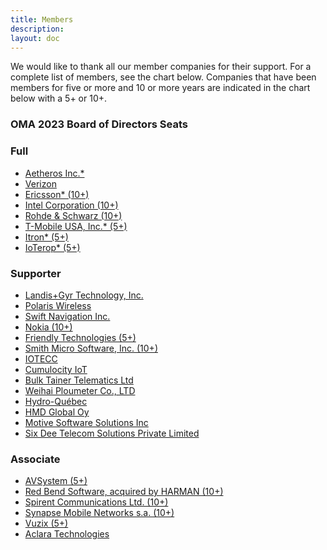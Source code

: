 ```yaml
---
title: Members
description:
layout: doc
---
```



We would like to thank all our member companies for their support. For a complete list of members, see the chart below. Companies that have been members for five or more and 10 or more years are indicated in the chart below with a 5+ or 10+.

### OMA 2023 Board of Directors Seats

### Full

- <a href="http://www.aetheros.com" target="_blank">Aetheros Inc.*</a>
- <a href="http://www.verizonwireless.com" target="_blank">Verizon</a>
- <a href="http://www.ericsson.com/se/" target="_blank">Ericsson* (10+)</a>
- <a href="http://www.intel.com/content/www/us/en/homepage.html" target="_blank">Intel Corporation (10+)</a>
- <a href="http://www.rohde-schwarz.com/" target="_blank">Rohde & Schwarz (10+)</a>
- <a href="http://www.t-mobile.com/" target="_blank">T-Mobile USA, Inc.* (5+)</a>
- <a href="https://www.itron.com/" target="_blank">Itron* (5+)</a>
- <a href="http://www.ioterop.com/" target="_blank">IoTerop* (5+)</a>

### Supporter

- <a href="http://www.landisgyr.com" target="_blank">Landis+Gyr Technology, Inc.</a>
- <a href="http://www.polariswireless.com" target="_blank">Polaris Wireless</a>
- <a href="http://www.swiftnav.com" target="_blank">Swift Navigation Inc.</a>
- <a href="http://www.nokia.com/" target="_blank">Nokia (10+)</a>
- <a href="http://www.friendly-tech.com/" target="_blank">Friendly Technologies (5+)</a>
- <a href="http://www.smithmicro.com/" target="_blank">Smith Micro Software, Inc. (10+)</a>
- <a href="http://www.iotecc.com" target="_blank">IOTECC</a>
- <a href="http://www.softwareag.com" target="_blank">Cumulocity IoT</a>
- <a href="http://www.bulktainertelematics.com" target="_blank">Bulk Tainer Telematics Ltd</a>
- <a href="http://www.plou.cn/" target="_blank">Weihai Ploumeter Co., LTD</a>
- <a href="http://www.hydroquebec.com" target="_blank">Hydro-Québec</a>
- <a href="http://www.hmdglobal.com" target="_blank">HMD Global Oy</a>
- <a href="http://www.motive.com" target="_blank">Motive Software Solutions Inc</a>
- <a href="http://www.6dtech.co.in" target="_blank">Six Dee Telecom Solutions Private Limited</a>

### Associate

- [AVSystem (5+)](https://www.avsystem.com/)
- [Red Bend Software, acquired by HARMAN (10+)](https://services.harman.com/solutions/ota-software-management)
- [Spirent Communications Ltd. (10+)](http://www.spirent.com/)
- [Synapse Mobile Networks s.a. (10+)](http://www.synap.se/)
- [Vuzix (5+)](http://www.vuzix.com/)
- [Aclara Technologies](http://www.hubbell.com)

